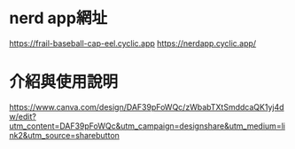# nerd app網址
https://frail-baseball-cap-eel.cyclic.app
https://nerdapp.cyclic.app/

# 介紹與使用說明
https://www.canva.com/design/DAF39pFoWQc/zWbabTXtSmddcaQK1yj4dw/edit?utm_content=DAF39pFoWQc&utm_campaign=designshare&utm_medium=link2&utm_source=sharebutton
